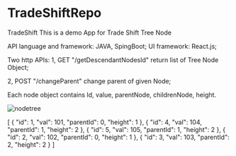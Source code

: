 # TradeShiftRepo
 TradeShift
This is a demo App for Trade Shift Tree Node

API language and framework: JAVA, SpingBoot;
UI framework: React.js;

Two http APIs:
1, GET "/getDescendantNodesId" return list of Tree Node Object;

2, POST "/changeParent" change parent of given Node;


Each node object contains Id, value, parentNode, childrenNode, height.

![nodetree](https://user-images.githubusercontent.com/55010634/138937614-d22d0c42-1405-49c3-b3e2-0ee4f4458a98.png)

[
    {
        "id": 1,
        "val": 101,
        "parentId": 0,
        "height": 1
    },
    {
        "id": 4,
        "val": 104,
        "parentId": 1,
        "height": 2
    },
    {
        "id": 5,
        "val": 105,
        "parentId": 1,
        "height": 2
    },
    {
        "id": 2,
        "val": 102,
        "parentId": 0,
        "height": 1
    },
    {
        "id": 3,
        "val": 103,
        "parentId": 2,
        "height": 2
    }
]
